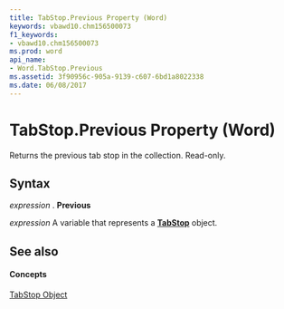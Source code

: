 ```yaml
---
title: TabStop.Previous Property (Word)
keywords: vbawd10.chm156500073
f1_keywords:
- vbawd10.chm156500073
ms.prod: word
api_name:
- Word.TabStop.Previous
ms.assetid: 3f90956c-905a-9139-c607-6bd1a8022338
ms.date: 06/08/2017
---
```



# TabStop.Previous Property (Word)

Returns the previous tab stop in the collection. Read-only.


## Syntax

 _expression_ . **Previous**

 _expression_ A variable that represents a **[TabStop](tabstop-object-word.md)** object.


## See also


#### Concepts


[TabStop Object](tabstop-object-word.md)

